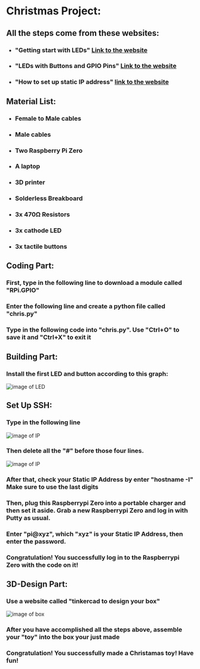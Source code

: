 # Christmas Project:
## All the steps come from these websites:
  * ### "Getting start with LEDs" [Link to the website](https://magpi.raspberrypi.org/articles/getting-started-with-electronics-leds-and-switches-using-raspberry-pi)
  * ### "LEDs with Buttons and GPIO Pins" [Link to the website](https://www.hackster.io/Tisko/rgb-led-a-button-click-away-9886c1)
  * ### "How to set up static IP address" [link to the website](https://www.raspberrypi.org/documentation/configuration/tcpip/)
## Material List:
  * ### Female to Male cables
  * ### Male cables
  * ### Two Raspberry Pi Zero
  * ### A laptop
  * ### 3D printer
  * ### Solderless Breakboard
  * ### 3x 470Ω Resistors
  * ### 3x cathode LED
  * ### 3x tactile buttons
 
 ## Coding Part:
 ### First, type in the following line to download a module called "RPi.GPIO"
 ### Enter the following line and create a python file called "chris.py"
 ### Type in the following code into "chris.py". Use "Ctrl+O" to save it and "Ctrl+X" to exit it
 
 ## Building Part:
 ### Install the first LED and button according to this graph:
 ![image of LED](https://images.ctfassets.net/tvfg2m04ppj4/2PaOuWywUIcEgRLNHdUJPT/aa91b6fd88a51eabd74e0458a8e672fe/cheerlights_wiring.jpg?w=800)
 
 ## Set Up SSH:
 ### Type in the following line
 ![image of IP]()
 ### Then delete all the "#" before those four lines.
 ![image of IP]()
 ### After that, check your Static IP Address by enter "hostname -I" Make sure to use the last digits
 ### Then, plug this Raspberrypi Zero into a portable charger and then set it aside. Grab a new Raspberrypi Zero and log in with Putty as usual.
 ### Enter "pi@xyz", which "xyz" is your Static IP Address, then enter the password.
 ### Congratulation! You successfully log in to the Raspberrypi Zero with the code on it!

 ## 3D-Design Part:
 ### Use a website called "tinkercad to design your box"
 ![image of box]()
 ### After you have accomplished all the steps above, assemble your "toy" into the box your just made
 ### Congratulation! You successfully made a Christamas toy! Have fun!
 ###
